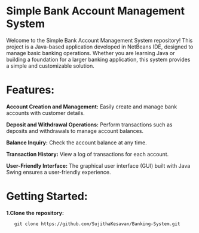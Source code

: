 # Simple Bank Account Management System

 Welcome to the Simple Bank Account Management System repository! This project is a Java-based application developed in NetBeans IDE, designed to manage basic banking operations. Whether you are learning Java or building a foundation for a larger banking application, this system provides a simple and customizable solution.

# Features:

**Account Creation and Management:** Easily create and manage bank accounts with customer details.

**Deposit and Withdrawal Operations:** Perform transactions such as deposits and withdrawals to manage account balances.

**Balance Inquiry:** Check the account balance at any time.

**Transaction History:** View a log of transactions for each account.

**User-Friendly Interface:** The graphical user interface (GUI) built with Java Swing ensures a user-friendly experience.

# Getting Started:

  **1.Clone the repository:**

       git clone https://github.com/SujithaKesavan/Banking-System.git
